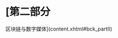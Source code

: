 <title>Blockchain and Web 3.0</title>  <link rel="stylesheet" type="text/css" href="../stylesheet.css"> <link rel="stylesheet" type="text/css" href="../page_styles.css">

# [第二部分
区块链与数字媒体](content.xhtml#bck_partII)